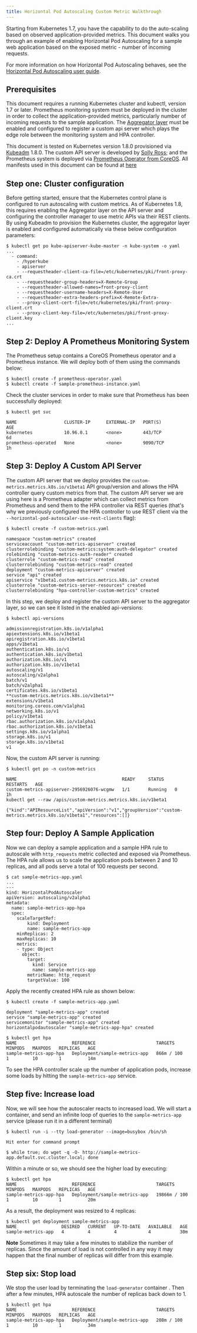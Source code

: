```yaml
---
title: Horizontal Pod Autoscaling Custom Metric Walkthrough
---
```


Starting from Kubernetes 1.7, you have the capability to do the auto-scaling based on observed application-provided metrics. This document walks you through an example of enabling Horizontal Pod Autoscaling for a sample web application based on the exposed metric - number of incoming requests.

For more information on how Horizontal Pod Autoscaling behaves, see the [Horizontal Pod Autoscaling user guide](/docs/tasks/run-application/horizontal-pod-autoscale/).

## Prerequisites

This document requires a running Kubernetes cluster and kubectl, version 1.7 or later. Prometheus monitoring system must be deployed in the cluster in order to collect the application-provided metrics, particularly number of incoming requests to the sample application. The [Aggregator layer](/docs/concepts/api-extension/apiserver-aggregation/) must be enabled and configured to register a custom api server which plays the edge role between the monitoring system and HPA controller.

This document is tested on Kubernetes version 1.8.0 provisioned via [Kubeadm](https://github.com/kubernetes/kubeadm) 1.8.0. The custom API server is developed by [Solly Ross](https://github.com/directxman12/k8s-prometheus-adapter); and the Prometheus system is deployed via [Prometheus Operator from CoreOS](https://github.com/coreos/prometheus-operator). All manifests used in this document can be found at [here](https://github.com/kubeless/kubeless/tree/master/manifests/autoscaling)

## Step one: Cluster configuration

Before getting started, ensure that the Kubernetes control plane is configured to run autoscaling with custom metrics. As of Kubernetes 1.8, this requires enabling the Aggregator layer on the API server and configuring the controller manager to use metric APIs via their REST clients. By using Kubeadm to provision the Kubernetes cluster, the aggregator layer is enabled and configured automatically via these below configuration parameters:

```
$ kubectl get po kube-apiserver-kube-master -n kube-system -o yaml
...
  - command:
    - /hyperkube
    - apiserver
    - --requestheader-client-ca-file=/etc/kubernetes/pki/front-proxy-ca.crt
    - --requestheader-group-headers=X-Remote-Group
    - --requestheader-allowed-names=front-proxy-client
    - --requestheader-username-headers=X-Remote-User
    - --requestheader-extra-headers-prefix=X-Remote-Extra-
    - --proxy-client-cert-file=/etc/kubernetes/pki/front-proxy-client.crt
    - --proxy-client-key-file=/etc/kubernetes/pki/front-proxy-client.key
...
```

## Step 2: Deploy A Prometheus Monitoring System

The Prometheus setup contains a CoreOS Prometheus operator and a Prometheus instance. We will deploy both of them using the commands below:

```
$ kubectl create -f prometheus-operator.yaml
$ kubectl create -f sample-prometheus-instance.yaml
```

Check the cluster services in order to make sure that Prometheus has been successfully deployed:

```
$ kubectl get svc

NAME                  CLUSTER-IP      EXTERNAL-IP   PORT(S)          AGE
kubernetes            10.96.0.1       <none>        443/TCP          6d
prometheus-operated   None            <none>        9090/TCP         1h
```

## Step 3: Deploy A Custom API Server

The custom API server that we deploy provides the `custom-metrics.metrics.k8s.io/v1beta1` API group/version and allows the HPA controller query custom metrics from that. The custom API server we are using here is a Prometheus adapter which can collect metrics from Prometheus and send them to the HPA controller via REST queries (that's why we previously configured the HPA controller to use REST client via the `--horizontal-pod-autoscaler-use-rest-clients` flag):

```
$ kubectl create -f custom-metrics.yaml

namespace "custom-metrics" created
serviceaccount "custom-metrics-apiserver" created
clusterrolebinding "custom-metrics:system:auth-delegator" created
rolebinding "custom-metrics-auth-reader" created
clusterrole "custom-metrics-read" created
clusterrolebinding "custom-metrics-read" created
deployment "custom-metrics-apiserver" created
service "api" created
apiservice "v1beta1.custom-metrics.metrics.k8s.io" created
clusterrole "custom-metrics-server-resources" created
clusterrolebinding "hpa-controller-custom-metrics" created
```

In this step, we deploy and register the custom API server to the aggregator layer, so we can see it listed in the enabled api-versions:

```
$ kubectl api-versions

admissionregistration.k8s.io/v1alpha1
apiextensions.k8s.io/v1beta1
apiregistration.k8s.io/v1beta1
apps/v1beta1
authentication.k8s.io/v1
authentication.k8s.io/v1beta1
authorization.k8s.io/v1
authorization.k8s.io/v1beta1
autoscaling/v1
autoscaling/v2alpha1
batch/v1
batch/v2alpha1
certificates.k8s.io/v1beta1
**custom-metrics.metrics.k8s.io/v1beta1**
extensions/v1beta1
monitoring.coreos.com/v1alpha1
networking.k8s.io/v1
policy/v1beta1
rbac.authorization.k8s.io/v1alpha1
rbac.authorization.k8s.io/v1beta1
settings.k8s.io/v1alpha1
storage.k8s.io/v1
storage.k8s.io/v1beta1
v1
```

Now, the custom API server is running:

```
$ kubectl get po -n custom-metrics

NAME                                        READY     STATUS    RESTARTS   AGE
custom-metrics-apiserver-2956926076-wcgmw   1/1       Running   0          1h
kubectl get --raw /apis/custom-metrics.metrics.k8s.io/v1beta1

{"kind":"APIResourceList","apiVersion":"v1","groupVersion":"custom-metrics.metrics.k8s.io/v1beta1","resources":[]}
```

## Step four: Deploy A Sample Application

Now we can deploy a sample application and a sample HPA rule to autoscale with `http_requests` metric collected and exposed via Prometheus. The HPA rule allows us to scale the application pods between 2 and 10 replicas, and all pods serve a total of 100 requests per second.

```
$ cat sample-metrics-app.yaml
...
---
kind: HorizontalPodAutoscaler
apiVersion: autoscaling/v2alpha1
metadata:
  name: sample-metrics-app-hpa
  spec:
    scaleTargetRef:
        kind: Deployment
        name: sample-metrics-app
    minReplicas: 2
    maxReplicas: 10
    metrics:
    - type: Object
      object:
        target:
          kind: Service
          name: sample-metrics-app
        metricName: http_request
        targetValue: 100
```

Apply the recently created HPA rule as shown below:

```
$ kubectl create -f sample-metrics-app.yaml

deployment "sample-metrics-app" created
service "sample-metrics-app" created
servicemonitor "sample-metrics-app" created
horizontalpodautoscaler "sample-metrics-app-hpa" created

$ kubectl get hpa
NAME                     REFERENCE                       TARGETS      MINPODS   MAXPODS   REPLICAS   AGE
sample-metrics-app-hpa   Deployment/sample-metrics-app   866m / 100   1         10        1          14m
```

To see the HPA controller scale up the number of application pods, increase some loads by hitting the `sample-metrics-app` service.

## Step five: Increase load

Now, we will see how the autoscaler reacts to increased load. We will start a container, and send an infinite loop of queries to the `sample-metrics-app` service (please run it in a different terminal)

```
$ kubectl run -i --tty load-generator --image=busybox /bin/sh

Hit enter for command prompt

$ while true; do wget -q -O- http://sample-metrics-app.default.svc.cluster.local; done
```

Within a minute or so, we should see the higher load by executing:

```
$ kubectl get hpa
NAME                     REFERENCE                       TARGETS        MINPODS   MAXPODS   REPLICAS   AGE
sample-metrics-app-hpa   Deployment/sample-metrics-app   19866m / 100   1         10        1          20m
```

As a result, the deployment was resized to 4 replicas:

```
$ kubectl get deployment sample-metrics-app
NAME                 DESIRED   CURRENT   UP-TO-DATE   AVAILABLE   AGE
sample-metrics-app   4         4         4            4           30m
```

**Note** Sometimes it may take a few minutes to stabilize the number of replicas. Since the amount of load is not controlled in any way it may happen that the final number of replicas will differ from this example.

## Step six: Stop load

We stop the user load by terminating the `load-generator` container . Then after a few minutes, HPA autoscale the number of replicas back down to 1.

```
$ kubectl get hpa
NAME                     REFERENCE                       TARGETS      MINPODS   MAXPODS   REPLICAS   AGE
sample-metrics-app-hpa   Deployment/sample-metrics-app   208m / 100   1         10        1          34m
```
